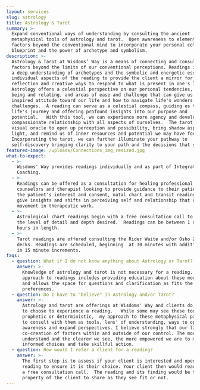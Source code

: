 ```yaml
---
layout: services
slug: astrology
title: Astrology & Tarot
summary: >-
  Expand conventional ways of understanding by consulting the ancient
  metaphysical tools of astrology and tarot.  Open awareness to elements and
  factors beyond the conventional mind to incorporate your personal celestial
  blueprint and the power of archetype and symbolism. 
description: >-
  Astrology & Tarot at Wisdoms’ Way is a means of connecting and consulting with
  factors beyond the limits of our conventional perceptions. Readings integrate
  a deep understanding of archetypes and the symbolic and energetic essence of
  individual aspects of the reading to provide the client a mirror for
  reflection and creative ways to respond to what is present in one's life. 
  Astrology offers a celestial perspective on our personal tendencies, ways of
  being and relating, and areas of ease and challenge that can give us an
  inspired attitude toward our life and how to navigate life's wonders and
  challenges.  A reading can serve as a celestial compass, guiding us through
  life's journey and offering profound insights into our purpose and
  potential.   With this tool, we can experience more agency and develop a more
  compassionate relationship with all aspects of ourselves.  The tarot is a
  visual oracle to open up perception and possibility, bring shadow aspects into
  light, and remind us of inner resources and potential we may have forgotten. 
  Incorporating the tarot, we can further illuminate your pathway to
  self-discovery bringing clarity to your path and the decisions that shape it.
featured-image: /uploads/Connections_img_resized.jpg
what-to-expect:
  - >-
    Wisdoms' Way provides readings individually and as part of Integrative
    Coaching. 
  - >-
    Readings can be offered as a consultation for healing professional such as
    counselors and therapist looking to provide guidance to their patients. With
    the patient's interest and consent, natal chart and transit readings can
    give insights and shifts in perceiving self and relationship that can create
    movement in therapeutic work. 
  - >-
    Astrological chart readings begin with a free consultation call to determine
    the level of detail and depth desired.  Readings can be between 1 and 2
    hours in length. 
  - >-
    Tarot readings are offered consulting the Rider Waite and/or Osho Zen tarot
    decks. Readings are scheduled, beginning  at 30 minutes with additional time
    in 15 minute increments. 
faqs:
  - question: What if I do not know anything about Astrology or Tarot?
    answer: >-
      Knowledge of astrology and tarot is not necessary for a reading.  My
      approach to readings includes providing education about these modalities
      and allows the space for questions and clarification as fits the client's
      preferences.
  - question: Do I have to "believe" in Astrology and/or Tarot?
    answer: >-
      Astrology and tarot are offerings at Wisdoms' Way and clients do not have
      to choose to experience a reading.   While some may see these tools as
      prophetic or deterministic,  my approach to these metaphysical pathways is
      to consult with them as tools, lens' of understanding, ways to open up
      awareness and expand perspectives. I believe strongly that our lives are a
      co-creation of factors within and outside of our control. The more we
      understand and the clearer we see, the more empowered we are to make
      informed choices and take skillful action.  
  - question: How would I refer a client for a reading?
    answer: >-
      The first step is to assess if your client is interested and open to a
      reading to ensure it is their choice. Your client then would reach out for
      a free consultation call.  The reading and its finding would be the
      property of the client to share as they see fit or not. 
---
```

